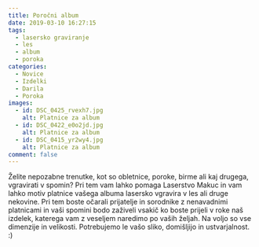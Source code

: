 ```yaml
---
title: Poročni album
date: 2019-03-10 16:27:15
tags:
  - lasersko graviranje
  - les
  - album
  - poroka
categories:
  - Novice
  - Izdelki
  - Darila
  - Poroka
images:
  - id: DSC_0425_rvexh7.jpg
    alt: Platnice za album
  - id: DSC_0422_e0o2jd.jpg
    alt: Platnice za album
  - id: DSC_0415_yr2wy4.jpg
    alt: Platnice za album
comment: false
---
```

Želite nepozabne trenutke, kot so obletnice, poroke, birme ali kaj drugega, vgravirati v spomin? Pri tem vam lahko pomaga Laserstvo Makuc in vam lahko motiv platnice vašega albuma lasersko vgravira v les ali druge nekovine. Pri tem boste očarali prijatelje in sorodnike z nenavadnimi platnicami in vaši spomini bodo zaživeli vsakič ko boste prijeli v roke naš izdelek, katerega vam z veseljem naredimo po vaših željah. 
Na voljo so vse dimenzije in velikosti. Potrebujemo le vašo sliko, domišljijo in ustvarjalnost. :)
